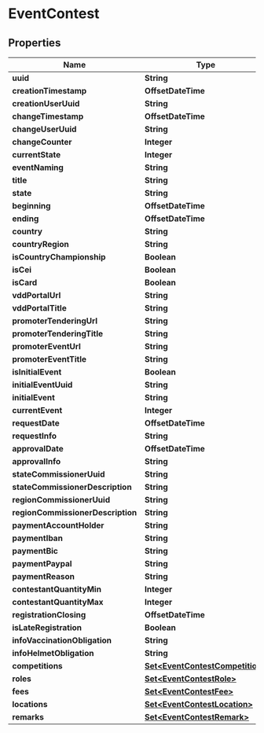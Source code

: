 

# EventContest


## Properties

Name | Type | Description | Notes
------------ | ------------- | ------------- | -------------
**uuid** | **String** |  | 
**creationTimestamp** | **OffsetDateTime** |  | 
**creationUserUuid** | **String** |  |  [optional]
**changeTimestamp** | **OffsetDateTime** |  |  [optional]
**changeUserUuid** | **String** |  |  [optional]
**changeCounter** | **Integer** |  |  [optional]
**currentState** | **Integer** |  |  [optional]
**eventNaming** | **String** |  |  [optional]
**title** | **String** |  |  [optional]
**state** | **String** |  |  [optional]
**beginning** | **OffsetDateTime** |  |  [optional]
**ending** | **OffsetDateTime** |  |  [optional]
**country** | **String** |  |  [optional]
**countryRegion** | **String** |  |  [optional]
**isCountryChampionship** | **Boolean** |  |  [optional]
**isCei** | **Boolean** |  |  [optional]
**isCard** | **Boolean** |  |  [optional]
**vddPortalUrl** | **String** |  |  [optional]
**vddPortalTitle** | **String** |  |  [optional]
**promoterTenderingUrl** | **String** |  |  [optional]
**promoterTenderingTitle** | **String** |  |  [optional]
**promoterEventUrl** | **String** |  |  [optional]
**promoterEventTitle** | **String** |  |  [optional]
**isInitialEvent** | **Boolean** |  |  [optional]
**initialEventUuid** | **String** |  |  [optional]
**initialEvent** | **String** |  |  [optional]
**currentEvent** | **Integer** |  |  [optional]
**requestDate** | **OffsetDateTime** |  |  [optional]
**requestInfo** | **String** |  |  [optional]
**approvalDate** | **OffsetDateTime** |  |  [optional]
**approvalInfo** | **String** |  |  [optional]
**stateCommissionerUuid** | **String** |  |  [optional]
**stateCommissionerDescription** | **String** |  |  [optional]
**regionCommissionerUuid** | **String** |  |  [optional]
**regionCommissionerDescription** | **String** |  |  [optional]
**paymentAccountHolder** | **String** |  |  [optional]
**paymentIban** | **String** |  |  [optional]
**paymentBic** | **String** |  |  [optional]
**paymentPaypal** | **String** |  |  [optional]
**paymentReason** | **String** |  |  [optional]
**contestantQuantityMin** | **Integer** |  |  [optional]
**contestantQuantityMax** | **Integer** |  |  [optional]
**registrationClosing** | **OffsetDateTime** |  |  [optional]
**isLateRegistration** | **Boolean** |  |  [optional]
**infoVaccinationObligation** | **String** |  |  [optional]
**infoHelmetObligation** | **String** |  |  [optional]
**competitions** | [**Set&lt;EventContestCompetition&gt;**](EventContestCompetition.md) |  |  [optional]
**roles** | [**Set&lt;EventContestRole&gt;**](EventContestRole.md) |  |  [optional]
**fees** | [**Set&lt;EventContestFee&gt;**](EventContestFee.md) |  |  [optional]
**locations** | [**Set&lt;EventContestLocation&gt;**](EventContestLocation.md) |  |  [optional]
**remarks** | [**Set&lt;EventContestRemark&gt;**](EventContestRemark.md) |  |  [optional]



